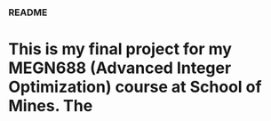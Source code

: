 ### README

# This is my final project for my MEGN688 (Advanced Integer Optimization) course at School of Mines. The

